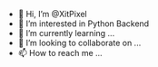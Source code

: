 - 👋 Hi, I’m @XitPixel
- 👀 I’m interested in Python Backend
- 🌱 I’m currently learning ...
- 💞️ I’m looking to collaborate on ...
- 📫 How to reach me ...

<!---
XitPixel/XitPixel is a ✨ special ✨ repository because its `README.md` (this file) appears on your GitHub profile.
You can click the Preview link to take a look at your changes.
--->
